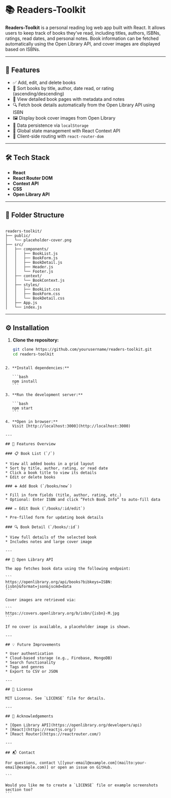 





# 📚 Readers-Toolkit

**Readers-Toolkit** is a personal reading log web app built with React. It allows users to keep track of books they’ve read, including titles, authors, ISBNs, ratings, read dates, and personal notes. Book information can be fetched automatically using the Open Library API, and cover images are displayed based on ISBNs.

---

## 🚀 Features

- ✅ Add, edit, and delete books
- 📆 Sort books by title, author, date read, or rating (ascending/descending)
- 📖 View detailed book pages with metadata and notes
- 🔍 Fetch book details automatically from the Open Library API using ISBN
- 🖼️ Display book cover images from Open Library
- 💾 Data persistence via `localStorage`
- 🧠 Global state management with React Context API
- 🔁 Client-side routing with `react-router-dom`

---



## 🛠️ Tech Stack

- **React**
- **React Router DOM**
- **Context API**
- **CSS**
- **Open Library API**

---

## 📁 Folder Structure

```

readers-toolkit/
├── public/
│   └── placeholder-cover.png
├── src/
│   ├── components/
│   │   ├── BookList.js
│   │   ├── BookForm.js
│   │   ├── BookDetail.js
│   │   ├── Header.js
│   │   └── Footer.js
│   ├── context/
│   │   └── BookContext.js
│   ├── styles/
│   │   ├── BookList.css
│   │   ├── BookForm.css
│   │   └── BookDetail.css
│   ├── App.js
│   └── index.js

````

---

## ⚙️ Installation

1. **Clone the repository:**
   ```bash
   git clone https://github.com/yourusername/readers-toolkit.git
   cd readers-toolkit
````

2. **Install dependencies:**

   ```bash
   npm install
   ```

3. **Run the development server:**

   ```bash
   npm start
   ```

4. **Open in browser:**
   Visit [http://localhost:3000](http://localhost:3000)

---

## 🔄 Features Overview

### 📋 Book List (`/`)

* View all added books in a grid layout
* Sort by title, author, rating, or read date
* Click a book title to view its details
* Edit or delete books

### ➕ Add Book (`/books/new`)

* Fill in form fields (title, author, rating, etc.)
* Optional: Enter ISBN and click “Fetch Book Info” to auto-fill data

### ✏️ Edit Book (`/books/:id/edit`)

* Pre-filled form for updating book details

### 🔍 Book Detail (`/books/:id`)

* View full details of the selected book
* Includes notes and large cover image

---

## 🔌 Open Library API

The app fetches book data using the following endpoint:

```
https://openlibrary.org/api/books?bibkeys=ISBN:{isbn}&format=json&jscmd=data
```

Cover images are retrieved via:

```
https://covers.openlibrary.org/b/isbn/{isbn}-M.jpg
```

If no cover is available, a placeholder image is shown.

---

## 💡 Future Improvements

* User authentication
* Cloud-based storage (e.g., Firebase, MongoDB)
* Search functionality
* Tags and genres
* Export to CSV or JSON

---

## 📄 License

MIT License. See `LICENSE` file for details.

---

## 🙌 Acknowledgements

* [Open Library API](https://openlibrary.org/developers/api)
* [React](https://reactjs.org/)
* [React Router](https://reactrouter.com/)

---

## 📬 Contact

For questions, contact \[[your-email@example.com](mailto:your-email@example.com)] or open an issue on GitHub.

```

Would you like me to create a `LICENSE` file or example screenshots section too?
```
